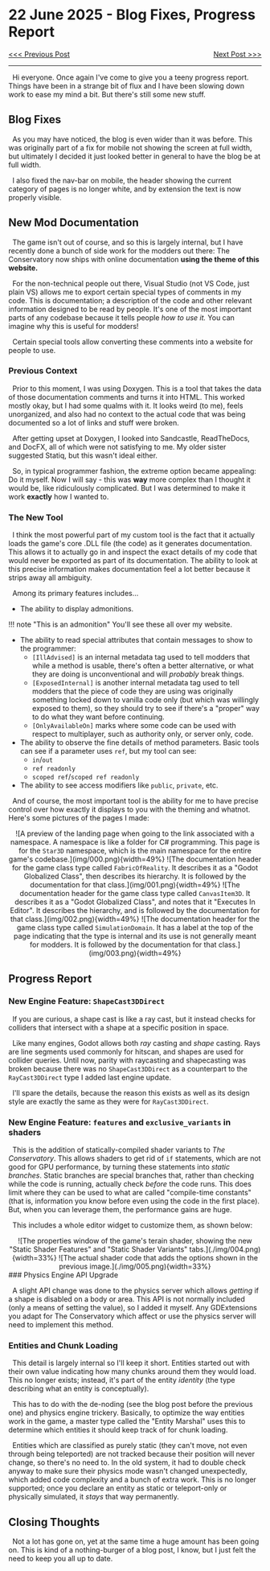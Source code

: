 # 22 June 2025 - Blog Fixes, Progress Report
<span style="float:left">[&lt;&lt;&lt; Previous Post](../06/04.md)</span>
<span style="float:right">[Next Post &gt;&gt;&gt;](../08/10.md)</span>
<br/>
***

&nbsp;&nbsp;Hi everyone. Once again I've come to give you a teeny progress report. Things have been in a strange bit of flux and I have been slowing down work to ease my mind a bit. But there's still some new stuff.

## Blog Fixes

&nbsp;&nbsp;As you may have noticed, the blog is even wider than it was before. This was originally part of a fix for mobile not showing the screen at full width, but ultimately I decided it just looked better in general to have the blog be at full width.

&nbsp;&nbsp;I also fixed the nav-bar on mobile, the header showing the current category of pages is no longer white, and by extension the text is now properly visible.

## New Mod Documentation

&nbsp;&nbsp;The game isn't out of course, and so this is largely internal, but I have recently done a bunch of side work for the modders out there: The Conservatory now ships with online documentation **using the theme of this website.**

&nbsp;&nbsp;For the non-technical people out there, Visual Studio (not VS Code, just plain VS) allows me to export certain special types of comments in my code. This is documentation; a description of the code and other relevant information designed to be read by people. It's one of the most important parts of any codebase because it tells people *how to use it.* You can imagine why this is useful for modders!

&nbsp;&nbsp;Certain special tools allow converting these comments into a website for people to use.

### Previous Context

&nbsp;&nbsp;Prior to this moment, I was using Doxygen. This is a tool that takes the data of those documentation comments and turns it into HTML. This worked mostly okay, but I had some qualms with it. It looks weird (to me), feels unorganized, and also had no context to the actual code that was being documented so a lot of links and stuff were broken.

&nbsp;&nbsp;After getting upset at Doxygen, I looked into Sandcastle, ReadTheDocs, and DocFX, all of which were not satisfying to me. My older sister suggested Statiq, but this wasn't ideal either.

&nbsp;&nbsp;So, in typical programmer fashion, the extreme option became appealing: Do it myself. Now I will say - this was **way** more complex than I thought it would be, like ridiculously complicated. But I was determined to make it work **exactly** how I wanted to.

### The New Tool

&nbsp;&nbsp;I think the most powerful part of my custom tool is the fact that it actually loads the game's core .DLL file (the code) as it generates documentation. This allows it to actually go in and inspect the exact details of my code that would never be exported as part of its documentation. The ability to look at this precise information makes documentation feel a lot better because it strips away all ambiguity. 

&nbsp;&nbsp;Among its primary features includes...

* The ability to display admonitions.

!!! note "This is an admonition"
    You'll see these all over my website.

* The ability to read special attributes that contain messages to show to the programmer:
    * `[IllAdvised]` is an internal metadata tag used to tell modders that while a method is usable, there's often a better alternative, or what they are doing is unconventional and will *probably* break things.
    * `[ExposedInternal]` is another internal metadata tag used to tell modders that the piece of code they are using was originally something locked down to vanilla code only (but which was willingly exposed to them), so they should try to see if there's a "proper" way to do what they want before continuing.
    * `[OnlyAvailableOn]` marks where some code can be used with respect to multiplayer, such as authority only, or server only, code.
* The ability to observe the fine details of method parameters. Basic tools can see if a parameter uses `ref`, but my tool can see:
    * `in`/`out`
    * `ref readonly`
    * `scoped ref`/`scoped ref readonly`
* The ability to see access modifiers like `public`, `private`, etc.

&nbsp;&nbsp;And of course, the most important tool is the ability for me to have precise control over how exactly it displays to you with the theming and whatnot. Here's some pictures of the pages I made:


<center>
<flex style="display:block">
![A preview of the landing page when going to the link associated with a namespace. A namespace is like a folder for C# programming. This page is for the <code>Star3D</code> namespace, which is the main namespace for the entire game's codebase.](img/000.png){width=49%}
![The documentation header for the game class type called <code>FabricOfReality</code>. It describes it as a "Godot Globalized Class", then describes its hierarchy. It is followed by the documentation for that class.](img/001.png){width=49%}
![The documentation header for the game class type called <code>CanvasItem3D</code>. It describes it as a "Godot Globalized Class", and notes that it "Executes In Editor". It describes the hierarchy, and is followed by the documentation for that class.](img/002.png){width=49%}
![The documentation header for the game class type called <code>SimulationDomain</code>. It has a label at the top of the page indicating that the type is internal and its use is not generally meant for modders. It is followed by the documentation for that class.](img/003.png){width=49%}
</flex>
</center>

## Progress Report

### New Engine Feature: `ShapeCast3DDirect`

&nbsp;&nbsp;If you are curious, a shape cast is like a ray cast, but it instead checks for colliders that intersect with a shape at a specific position in space.

&nbsp;&nbsp;Like many engines, Godot allows both *ray* casting and *shape* casting. Rays are line segments used commonly for hitscan, and shapes are used for collider queries. Until now, parity with raycasting and shapecasting was broken because there was no `ShapeCast3DDirect` as a counterpart to the `RayCast3DDirect` type I added last engine update.

&nbsp;&nbsp;I'll spare the details, because the reason this exists as well as its design style are exactly the same as they were for `RayCast3DDirect`.

### New Engine Feature: `features` and `exclusive_variants` in shaders

&nbsp;&nbsp;This is the addition of statically-compiled shader variants to *The Conservatory*. This allows shaders to get rid of `if` statements, which are not good for GPU performance, by turning these statements into *static branches*. Static branches are special branches that, rather than checking while the code is running, actually check *before* the code runs. This does limit where they can be used to what are called "compile-time constants" (that is, information you know before even using the code in the first place). But, when you can leverage them, the performance gains are huge.

&nbsp;&nbsp;This includes a whole editor widget to customize them, as shown below:

<center>
![The properties window of the game's terain shader, showing the new "Static Shader Features" and "Static Shader Variants" tabs.](./img/004.png){width=33%}
![The actual shader code that adds the options shown in the previous image.](./img/005.png){width=33%}
</center>
### Physics Engine API Upgrade

&nbsp;&nbsp;A slight API change was done to the physics server which allows *getting* if a shape is disabled on a body or area. This API is not normally included (only a means of setting the value), so I added it myself. Any GDExtensions you adapt for The Conservatory which affect or use the physics server will need to implement this method.

### Entities and Chunk Loading

&nbsp;&nbsp;This detail is largely internal so I'll keep it short. Entities started out with their own value indicating how many chunks around them they would load. This no longer exists; instead, it's part of the entity *identity* (the type describing what an entity is conceptually).

&nbsp;&nbsp;This has to do with the de-noding (see the blog post before the previous one) and physics engine trickery. Basically, to optimize the way entities work in the game, a master type called the "Entity Marshal" uses this to determine which entities it should keep track of for chunk loading.

&nbsp;&nbsp;Entities which are classified as purely static (they can't move, not even through being teleported) are not tracked because their position will never change, so there's no need to. In the old system, it had to double check anyway to make sure their physics mode wasn't changed unexpectedly, which added code complexity and a bunch of extra work. This is no longer supported; once you declare an entity as static or teleport-only or physically simulated, it *stays* that way permanently.

## Closing Thoughts

&nbsp;&nbsp;Not a lot has gone on, yet at the same time a huge amount has been going on. This is kind of a nothing-burger of a blog post, I know, but I just felt the need to keep you all up to date.